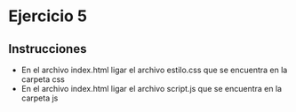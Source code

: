 # Ejercicio 5

## Instrucciones

* En el archivo index.html ligar el archivo estilo.css que se encuentra en la carpeta css
* En el archivo index.html ligar el archivo script.js que se encuentra en la carpeta js